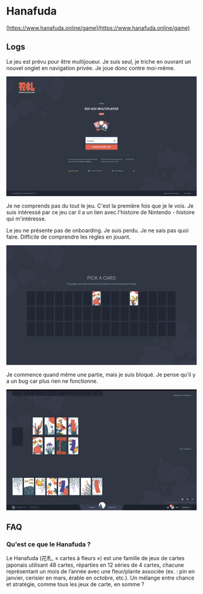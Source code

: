 # Hanafuda

[https://www.hanafuda.online/game](https://www.hanafuda.online/game)

## Logs

Le jeu est prévu pour être multijoueur. Je suis seul, je triche en ouvrant un nouvel onglet en navigation privée. Je joue donc contre moi-même.

![alt text](./assets/hanafuda-1.png)

Je ne comprends pas du tout le jeu. C'est la première fois que je le vois. Je suis intéressé par ce jeu car il a un lien avec l'histoire de Nintendo - histoire qui m'intéresse.

Le jeu ne présente pas de onboarding. Je suis perdu. Je ne sais pas quoi faire. Difficile de comprendre les règles en jouant.

![alt text](./assets/hanafuda-2.png)

Je commence quand même une partie, mais je suis bloqué. Je pense qu'il y a un bug car plus rien ne fonctionne.

![alt text](./assets/hanafuda-3.png)

## FAQ

### Qu'est ce que le Hanafuda ?

Le Hanafuda (花札, « cartes à fleurs ») est une famille de jeux de cartes japonais utilisant 48 cartes, réparties en 12 séries de 4 cartes, chacune représentant un mois de l’année avec une fleur/plante associée (ex. : pin en janvier, cerisier en mars, érable en octobre, etc.). Un mélange entre chance et stratégie, comme tous les jeux de carte, en somme ?
